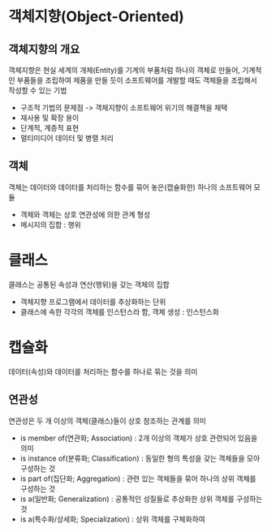 # 객체지향(Object-Oriented)

## 객체지향의 개요
객체지향은 현실 세계의 개체(Entity)를 기계의 부품처럼 하나의 객체로 만들어, 기계적인 부품들을 조립하여 제품을 만들 듯이 소프트웨어를 개발할 때도 객체들을 조립해서 작성할 수 있는 기법
- 구조적 기법의 문제점 -> 객체지향이 소프트웨어 위기의 해결책을 채택
- 재사용 및 확장 용이
- 단계적, 계층적 표현
- 멀티미디어 데이터 및 병렬 처리

## 객체
객체는 데이터와 데이터를 처리하는 함수를 묶어 놓은(캡슐화한) 하나의 소프트웨어 모듈
- 객체와 객체는 상호 연관성에 의한 관계 형성
- 메시지의 집합 : 행위

# 클래스
클래스는 공통된 속성과 연산(행위)을 갖는 객체의 집합
- 객체지향 프로그램에서 데이터를 추상화하는 단위
- 클래스에 속한 각각의 객체를 인스턴스라 함, 객체 생성 : 인스턴스화

# 캡슐화
데이터(속성)와 데이터를 처리하는 함수를 하나로 묶는 것을 의미

## 연관성
연관성은 두 개 이상의 객체(클래스)들이 상호 참조하는 관계를 의미
- is member of(연관화; Association) : 2개 이상의 객체가 상호 관련되어 있음을 의미
- is instance of(분류화; Classification) : 동일한 형의 특성을 갖는 객체들을 모아 구성하는 것
- is part of(집단화; Aggregation) : 관련 있는 객체들을 묶어 하나의 상위 객체를 구성하는 것
- is a(일반화; Generalization) : 공통적인 성질들로 추상화한 상위 객체를 구성하는 것
- is a(특수화/상세화; Specialization) : 상위 객체를 구체화하여 
